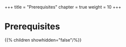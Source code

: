 +++
title = "Prerequisites"
chapter = true
weight = 10
+++

# Prerequisites

{{% children showhidden="false"/%}}

